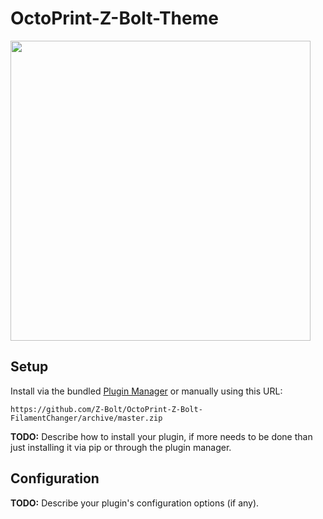 # OctoPrint-Z-Bolt-Theme

<img width="480" src="https://user-images.githubusercontent.com/390214/60665538-6551e300-9e6d-11e9-9564-3e82301259ab.png" />

## Setup

Install via the bundled [Plugin Manager](https://github.com/foosel/OctoPrint/wiki/Plugin:-Plugin-Manager)
or manually using this URL:

    https://github.com/Z-Bolt/OctoPrint-Z-Bolt-FilamentChanger/archive/master.zip

**TODO:** Describe how to install your plugin, if more needs to be done than just installing it via pip or through
the plugin manager.

## Configuration

**TODO:** Describe your plugin's configuration options (if any).
